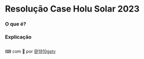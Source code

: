 # Resolução Case Holu Solar 2023

### O que é?

### Explicação

### 

## 
⌨ com 🤍 por [@1910gstv](https://github.com/1910gstv)